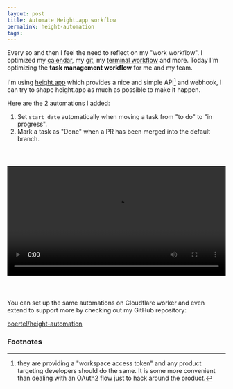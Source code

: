 ```yaml
---
layout: post
title: Automate Height.app workflow
permalink: height-automation
tags:
---
```


Every so and then I feel the need to reflect on my "work workflow". I optimized my [calendar](https://ben.oertel.fr/calva), my [git](https://ben.oertel.fr/gite), my [terminal workflow](https://github.com/boertel/t) and more. Today I'm optimizing the **task management workflow** for me and my team.

I'm using [height.app](https://height.app) which provides a nice and simple API[^1] and webhook, I can try to shape height.app as much as possible to make it happen.

Here are the 2 automations I added:

1. Set `start date` automatically when moving a task from "to do" to "in progress".
2. Mark a task as "Done" when a PR has been merged into the default branch.

<video controls style="width: 100%; margin: 40px 0">
    <source src="/media/height-automation/height-automation-start-date.mov" type="video/mp4">
</video>

You can set up the same automations on Cloudflare worker and even extend to support more by checking out my GitHub repository:

<div class="cta octicon">
    <a href="https://github.com/boertel/height-automation" target="_blank">boertel/height-automation</a>
</div>

### Footnotes

[^1]: they are providing a "workspace access token" and any product targeting developers should do the same. It is some more convenient than dealing with an OAuth2 flow just to hack around the product.

